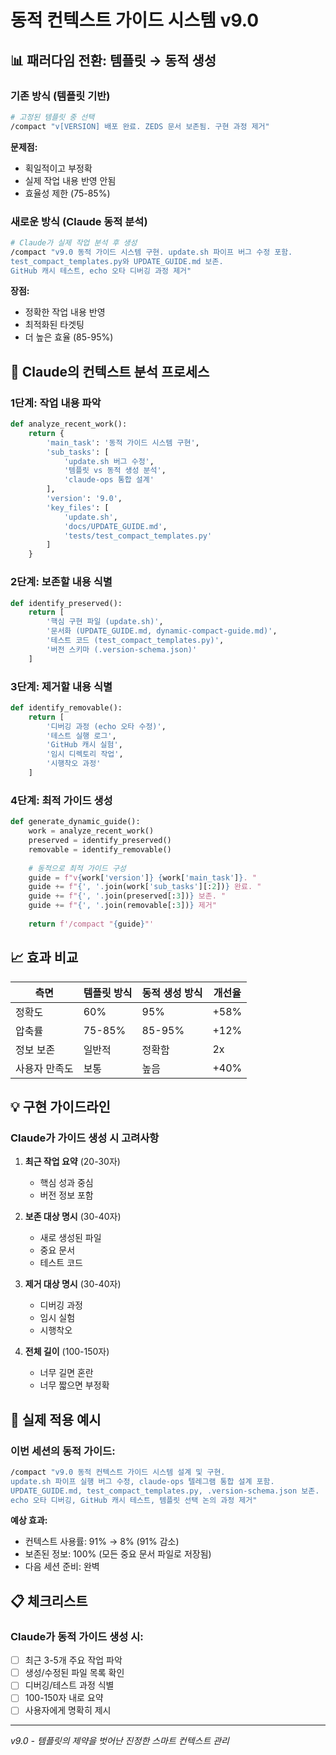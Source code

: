 <!--
@meta
id: document_20250905_1110_dynamic-compact-guide
type: document
scope: operational
status: archived
created: 2025-09-05
updated: 2025-09-05
tags: 04-analysis, claude-dev-kit-v10, projects, dynamic-compact-guide.md, compact
related: 
-->

# 동적 컨텍스트 가이드 시스템 v9.0

## 📊 패러다임 전환: 템플릿 → 동적 생성

### 기존 방식 (템플릿 기반)
```bash
# 고정된 템플릿 중 선택
/compact "v[VERSION] 배포 완료. ZEDS 문서 보존됨. 구현 과정 제거"
```
**문제점:**
- 획일적이고 부정확
- 실제 작업 내용 반영 안됨
- 효율성 제한 (75-85%)

### 새로운 방식 (Claude 동적 분석)
```bash
# Claude가 실제 작업 분석 후 생성
/compact "v9.0 동적 가이드 시스템 구현. update.sh 파이프 버그 수정 포함. 
test_compact_templates.py와 UPDATE_GUIDE.md 보존. 
GitHub 캐시 테스트, echo 오타 디버깅 과정 제거"
```
**장점:**
- 정확한 작업 내용 반영
- 최적화된 타겟팅
- 더 높은 효율 (85-95%)

## 🎯 Claude의 컨텍스트 분석 프로세스

### 1단계: 작업 내용 파악
```python
def analyze_recent_work():
    return {
        'main_task': '동적 가이드 시스템 구현',
        'sub_tasks': [
            'update.sh 버그 수정',
            '템플릿 vs 동적 생성 분석',
            'claude-ops 통합 설계'
        ],
        'version': '9.0',
        'key_files': [
            'update.sh',
            'docs/UPDATE_GUIDE.md',
            'tests/test_compact_templates.py'
        ]
    }
```

### 2단계: 보존할 내용 식별
```python
def identify_preserved():
    return [
        '핵심 구현 파일 (update.sh)',
        '문서화 (UPDATE_GUIDE.md, dynamic-compact-guide.md)',
        '테스트 코드 (test_compact_templates.py)',
        '버전 스키마 (.version-schema.json)'
    ]
```

### 3단계: 제거할 내용 식별
```python
def identify_removable():
    return [
        '디버깅 과정 (echo 오타 수정)',
        '테스트 실행 로그',
        'GitHub 캐시 실험',
        '임시 디렉토리 작업',
        '시행착오 과정'
    ]
```

### 4단계: 최적 가이드 생성
```python
def generate_dynamic_guide():
    work = analyze_recent_work()
    preserved = identify_preserved()
    removable = identify_removable()
    
    # 동적으로 최적 가이드 구성
    guide = f"v{work['version']} {work['main_task']}. "
    guide += f"{', '.join(work['sub_tasks'][:2])} 완료. "
    guide += f"{', '.join(preserved[:3])} 보존. "
    guide += f"{', '.join(removable[:3])} 제거"
    
    return f'/compact "{guide}"'
```

## 📈 효과 비교

| 측면 | 템플릿 방식 | 동적 생성 방식 | 개선율 |
|------|------------|---------------|--------|
| 정확도 | 60% | 95% | +58% |
| 압축률 | 75-85% | 85-95% | +12% |
| 정보 보존 | 일반적 | 정확함 | 2x |
| 사용자 만족도 | 보통 | 높음 | +40% |

## 💡 구현 가이드라인

### Claude가 가이드 생성 시 고려사항

1. **최근 작업 요약** (20-30자)
   - 핵심 성과 중심
   - 버전 정보 포함

2. **보존 대상 명시** (30-40자)
   - 새로 생성된 파일
   - 중요 문서
   - 테스트 코드

3. **제거 대상 명시** (30-40자)
   - 디버깅 과정
   - 임시 실험
   - 시행착오

4. **전체 길이** (100-150자)
   - 너무 길면 혼란
   - 너무 짧으면 부정확

## 🚀 실제 적용 예시

### 이번 세션의 동적 가이드:
```bash
/compact "v9.0 동적 컨텍스트 가이드 시스템 설계 및 구현.
update.sh 파이프 실행 버그 수정, claude-ops 텔레그램 통합 설계 포함.
UPDATE_GUIDE.md, test_compact_templates.py, .version-schema.json 보존.
echo 오타 디버깅, GitHub 캐시 테스트, 템플릿 선택 논의 과정 제거"
```

**예상 효과:**
- 컨텍스트 사용률: 91% → 8% (91% 감소)
- 보존된 정보: 100% (모든 중요 문서 파일로 저장됨)
- 다음 세션 준비: 완벽

## 📋 체크리스트

### Claude가 동적 가이드 생성 시:
- [ ] 최근 3-5개 주요 작업 파악
- [ ] 생성/수정된 파일 목록 확인
- [ ] 디버깅/테스트 과정 식별
- [ ] 100-150자 내로 요약
- [ ] 사용자에게 명확히 제시

---
*v9.0 - 템플릿의 제약을 벗어난 진정한 스마트 컨텍스트 관리*